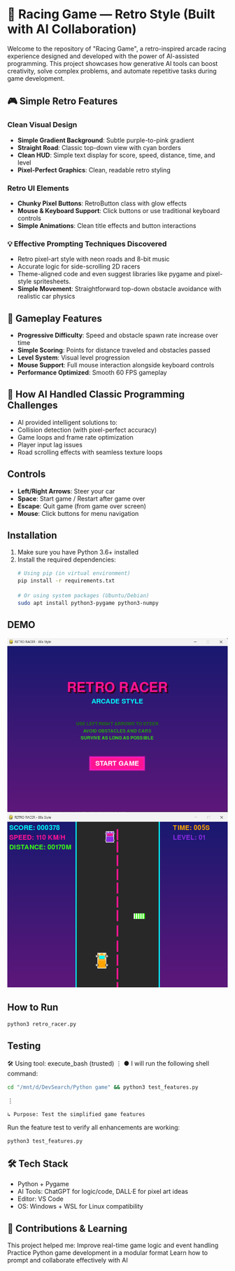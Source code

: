 # 🚗 Racing Game — Retro Style (Built with AI Collaboration)

Welcome to the repository of "Racing Game", a retro-inspired arcade racing experience designed and developed with the power of AI-assisted programming. This project showcases how generative AI tools can boost creativity, solve complex problems, and automate repetitive tasks during game development.

## 🎮 Simple Retro Features

### **Clean Visual Design**
- **Simple Gradient Background**: Subtle purple-to-pink gradient
- **Straight Road**: Classic top-down view with cyan borders
- **Clean HUD**: Simple text display for score, speed, distance, time, and level
- **Pixel-Perfect Graphics**: Clean, readable retro styling

### **Retro UI Elements**
- **Chunky Pixel Buttons**: RetroButton class with glow effects
- **Mouse & Keyboard Support**: Click buttons or use traditional keyboard controls
- **Simple Animations**: Clean title effects and button interactions

### 💡 Effective Prompting Techniques Discovered
- Retro pixel-art style with neon roads and 8-bit music
- Accurate logic for side-scrolling 2D racers
- Theme-aligned code and even suggest libraries like pygame and pixel-style spritesheets.
- **Simple Movement**: Straightforward top-down obstacle avoidance with realistic car physics

## 🎯 Gameplay Features

- **Progressive Difficulty**: Speed and obstacle spawn rate increase over time
- **Simple Scoring**: Points for distance traveled and obstacles passed
- **Level System**: Visual level progression
- **Mouse Support**: Full mouse interaction alongside keyboard controls
- **Performance Optimized**: Smooth 60 FPS gameplay

## 🧠 How AI Handled Classic Programming Challenges
- AI provided intelligent solutions to:
- Collision detection (with pixel-perfect accuracy)
- Game loops and frame rate optimization
- Player input lag issues
- Road scrolling effects with seamless texture loops

## Controls

- **Left/Right Arrows**: Steer your car
- **Space**: Start game / Restart after game over
- **Escape**: Quit game (from game over screen)
- **Mouse**: Click buttons for menu navigation

## Installation

1. Make sure you have Python 3.6+ installed
2. Install the required dependencies:
   ```bash
   # Using pip (in virtual environment)
   pip install -r requirements.txt
   
   # Or using system packages (Ubuntu/Debian)
   sudo apt install python3-pygame python3-numpy
   ```

## DEMO
![alt text](image-1.png)
![alt text](image.png)

## How to Run

```bash
python3 retro_racer.py
```

## Testing

🛠️  Using tool: execute_bash (trusted)
 ⋮
 ● I will run the following shell command:
```bash
cd "/mnt/d/DevSearch/Python game" && python3 test_features.py
```
 ⋮
 ```
 ↳ Purpose: Test the simplified game features
 ```

Run the feature test to verify all enhancements are working:
```bash
python3 test_features.py
```

## 🛠️ Tech Stack

- Python + Pygame
- AI Tools: ChatGPT for logic/code, DALL·E for pixel art ideas
- Editor: VS Code
- OS: Windows + WSL for Linux compatibility

## 🤝 Contributions & Learning
This project helped me:
Improve real-time game logic and event handling
Practice Python game development in a modular format
Learn how to prompt and collaborate effectively with AI

